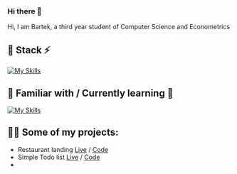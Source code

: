 ### Hi there 👋
Hi, I am Bartek, a third year student of Computer Science and Econometrics
<!--
**basr00/basr00** is a ✨ _special_ ✨ repository because its `README.md` (this file) appears on your GitHub profile.

Here are some ideas to get you started:

- 🔭 I’m currently working on ...
- 🌱 I’m currently learning ...
- 👯 I’m looking to collaborate on ...
- 🤔 I’m looking for help with ...
- 💬 Ask me about ...
- 📫 How to reach me: ...
- 😄 Pronouns: ...
- ⚡ Fun fact: ...
-->

## 🔭 Stack ⚡
[![My Skills](https://skillicons.dev/icons?i=html,css,sass,js,git,github)](https://skillicons.dev)
<!-- <img alt="HTML5" src="https://img.shields.io/badge/html5-%23E34F26.svg?&style=for-the-badge&logo=html5&logoColor=white"/> <img alt="CSS3" src="https://img.shields.io/badge/css3-%231572B6.svg?&style=for-the-badge&logo=css3&logoColor=white"/> <img alt="SASS" src="https://img.shields.io/badge/SASS-hotpink.svg?&style=for-the-badge&logo=SASS&logoColor=white"/> <img alt="JavaScript" src="https://img.shields.io/badge/javascript-%23323330.svg?&style=for-the-badge&logo=javascript&logoColor=%23F7DF1E"/> <img alt="Git" src="https://img.shields.io/badge/git-%23F05033.svg?&style=for-the-badge&logo=git&logoColor=white"/> <img alt="GitHub" src="https://img.shields.io/badge/github-%23121011.svg?&style=for-the-badge&logo=github&logoColor=white"/> -->

## 🤔 Familiar with / Currently learning 🌱
[![My Skills](https://skillicons.dev/icons?i=react,tailwind,bootstrap,mysql,php)](https://skillicons.dev)
<!-- <img alt="Bootstrap" src="https://img.shields.io/badge/bootstrap-%23563D7C.svg?&style=for-the-badge&logo=bootstrap&logoColor=white"/> <img alt="PHP" src="https://img.shields.io/badge/php-%23777BB4.svg?style=for-the-badge&logo=php&logoColor=white"/> <img alt="MYSQL" src="https://img.shields.io/badge/mysql-%2300f.svg?style=for-the-badge&logo=mysql&logoColor=white"/> -->

## 👨‍🍳 Some of my projects:
- Restaurant landing <a href="https://basr00.github.io/Restaurant-landing/">Live</a> / <a href="https://github.com/basr00/Restaurant-landing">Code</a>
- Simple Todo list <a href="https://basr00.github.io/Simple-Todo-list/">Live</a> / <a href="https://github.com/basr00/Simple-Todo-list">Code</a>  
-


